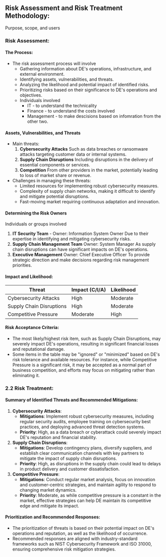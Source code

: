## Risk Assessment and Risk Treatment Methodology:

Purpose, scope, and users

### Risk Assessment:

#### The Process:
- The risk assessment process will involve
  - Gathering information about DE's operations, infrastructure, and external environment.
  - Identifying assets, vulnerabilities, and threats.
  - Analyzing the likelihood and potential impact of identified risks.
  - Prioritizing risks based on their significance to DE's operations and objectives.
  - Individuals involved
    - IT - to understand the technicality
    - Finance - to understand the costs involved
    - Management - to make descisions based on infomration from the other two.

#### Assets, Vulnerabilities, and Threats
- Main threats:
  1. **Cybersecurity Attacks**
     Such as data breaches or ransomware attacks targeting customer data or internal systems.
  2. **Supply Chain Disruptions**
     Including disruptions in the delivery of essential components or services.
  3. **Competition**
     From other providers in the market, potentially leading to loss of market share or revenue.
- Challenges in managing these threats:
  - Limited resources for implementing robust cybersecurity measures.
  - Complexity of supply chain networks, making it difficult to identify and mitigate potential disruptions.
  - Fast-moving market requiring continuous adaptation and innovation.

#### Determining the Risk Owners

Individuals or groups involved  
  1. **IT Security Team** - Owner: Information System Owner
     Due to their expertise in identifying and mitigating cybersecurity risks.
  2. **Supply Chain Management Team** Owner: System Manager
     As supply chain disruptions can have significant impacts on DE's operations.
  3. **Executive Management** Owner: Chief Executive Officer
     To provide strategic direction and make decisions regarding risk management priorities.

#### Impact and Likelihood:
| Threat                 | Impact (C/I/A) | Likelihood |
|------------------------|----------------------|----------------------|
| Cybersecurity Attacks  | High              | Moderate         |
| Supply Chain Disruptions | High             | Moderate          |
| Competitive Pressure   | Moderate          | High             |

#### Risk Acceptance Criteria:
- The most likely/highest risk item, such as Supply Chain Disruptions, may severely impact DE's operations, resulting in significant financial losses and reputational damage.
- Some items in the table may be "ignored" or "minimized" based on DE's risk tolerance and available resources. For instance, while Competitive Pressure is a significant risk, it may be accepted as a normal part of business competition, and efforts may focus on mitigating rather than eliminating it.

### 2.2 Risk Treatment:

#### Summary of Identified Threats and Recommended Mitigations:
1. **Cybersecurity Attacks**:
   - **Mitigations**: Implement robust cybersecurity measures, including regular security audits, employee training on cybersecurity best practices, and deploying advanced threat detection systems.
   - **Priority**: High, as a data breach or cyberattack could severely impact DE's reputation and financial stability.
2. **Supply Chain Disruptions**:
   - **Mitigations**: Develop contingency plans, diversify suppliers, and establish clear communication channels with key partners to mitigate the impact of supply chain disruptions.
   - **Priority**: High, as disruptions in the supply chain could lead to delays in product delivery and customer dissatisfaction.
3. **Competitive Pressure**:
   - **Mitigations**: Conduct regular market analysis, focus on innovation and customer-centric strategies, and maintain agility to respond to changing market dynamics.
   - **Priority**: Moderate, as while competitive pressure is a constant in the market, effective strategies can help DE maintain its competitive edge and mitigate its impact.

#### Prioritization and Recommended Responses:
- The prioritization of threats is based on their potential impact on DE's operations and reputation, as well as the likelihood of occurrence.
- Recommended responses are aligned with industry-standard frameworks such as NIST Cybersecurity Framework and ISO 31000, ensuring comprehensive risk mitigation strategies.

